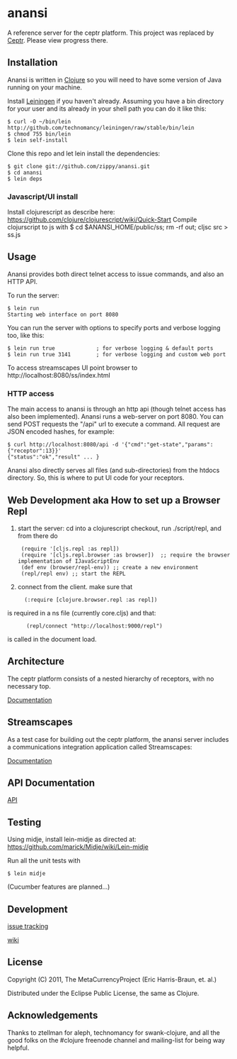 # anansi

A reference server for the ceptr platform. This project was replaced by [Ceptr](https://github.com/zippy/ceptr). Please view progress there.

## Installation

Anansi is written in [Clojure](http://clojure.org/) so you will need to 
have some version of Java running on your machine.

Install [Leiningen](http://github.com/technomancy/leiningen) if you
haven't already.  Assuming you have a bin directory for your user and
its already in your shell path you can do it like this:

    $ curl -O ~/bin/lein http://github.com/technomancy/leiningen/raw/stable/bin/lein
    $ chmod 755 bin/lein
    $ lein self-install

Clone this repo and let lein install the dependencies:

    $ git clone git://github.com/zippy/anansi.git
    $ cd anansi
    $ lein deps

### Javascript/UI install

Install clojurescript as describe here: https://github.com/clojure/clojurescript/wiki/Quick-Start
Compile clojurscript to js with
    $ cd $ANANSI_HOME/public/ss; rm -rf out; cljsc src > ss.js

## Usage

Anansi provides both direct telnet access to issue commands, and also an HTTP API.

To run the server:

    $ lein run
    Starting web interface on port 8080

You can run the server with options to specify ports and verbose
logging too, like this:

    $ lein run true             ; for verbose logging & default ports
    $ lein run true 3141        ; for verbose logging and custom web port

To access streamscapes UI point browser to http://localhost:8080/ss/index.html

### HTTP access

The main access to anansi is through an http api (though telnet access
has also been implemented).  Anansi
runs a web-server on port 8080.  You can send POST requests the "/api"
url to execute a command.  All request are JSON encoded hashes, for example:

    $ curl http://localhost:8080/api -d '{"cmd":"get-state","params":{"receptor":13}}'
    {"status":"ok","result" ... }

Anansi also directly serves all files (and sub-directories) from the
htdocs directory.  So, this is where to put UI code for your
receptors.

## Web Development aka How to set up a Browser Repl

1. start the server: cd into a clojurescript checkout, run ./script/repl, and from there do

        (require '[cljs.repl :as repl])
        (require '[cljs.repl.browser :as browser])  ;; require the browser implementation of IJavaScriptEnv
        (def env (browser/repl-env)) ;; create a new environment
        (repl/repl env) ;; start the REPL

2. connect from the client.  make sure that

         (:require [clojure.browser.repl :as repl])

is required in a ns file (currently core.cljs) and that:

          (repl/connect "http://localhost:9000/repl")

is called in the document load.


## Architecture

The ceptr platform consists of a nested hierarchy of receptors, with no necessary top.

[Documentation](https://github.com/zippy/anansi/blob/master/README-ceptr-architecture.markdown)
 

## Streamscapes

As a test case for building out the ceptr platform, the anansi server
includes a communications integration application called Streamscapes:

[Documentation](https://github.com/zippy/anansi/blob/master/README-streamscapes.markdown)

## API Documentation

[API](http://zippy.github.com/anansi/)

## Testing

Using midje, install lein-midje as directed at: https://github.com/marick/Midje/wiki/Lein-midje

Run all the unit tests with

    $ lein midje

(Cucumber features are planned...)

## Development

[issue tracking](https://github.com/zippy/anansi/issue)

[wiki](https://github.com/zippy/anansi/wiki)

## License

Copyright (C) 2011, The MetaCurrencyProject (Eric Harris-Braun, et. al.)

Distributed under the Eclipse Public License, the same as Clojure.

## Acknowledgements

Thanks to ztellman for aleph, technomancy for swank-clojure, and all
the good folks on the #clojure freenode channel and mailing-list for
being way helpful.
